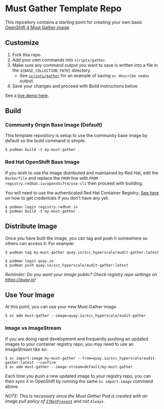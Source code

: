 # Must Gather Template Repo

This repository contains a starting point for creating your own basic [OpenShift 4 Must Gather image](https://docs.openshift.com/container-platform/latest/support/gathering-cluster-data.html). 


## Customize

1. Fork this repo.
1. Add your own commands into `scripts/gather`.
2. Make sure any command output you want to save is written into a file in the `${BASE_COLLECTION_PATH}` directory.
	- See [`scripts/gather`](./scripts/gather) for an example of saving `oc describe nodes` output.
3. Save your changes and proceed with Build instructions below.

See a [live demo here](https://asciinema.org/a/30aNuUNFSq0DpAmSDaxQWHyUW).


## Build


### Community Origin Base Image (Default)

This template repository is setup to use the community base image by default so the build command is simple:

```
$ podman build -t my-must-gather .
```

### Red Hat OpenShift Base Image

If you wish to use the image distributed and maintained by Red Hat, edit the `Dockerfile` and replace the `FROM` line with `FROM registry.redhat.io/openshift4/ose-cli` then proceed with building. 

You will need to use the authenticated Red Hat Container Registry. [See here](https://access.redhat.com/RegistryAuthentication) on how to get credentials if you don't have any yet: 

```
$ podman login registry.redhat.io
$ podman build -t my-must-gather .
```

## Distribute Image

Once you have built the image, you can tag and push it somewhere so others can access it. For example:

```
$ podman tag my-must-gather quay.io/scc_hyperscale/audit-gather:latest

$ podman login quay.io
$ podman push quay.io/scc_hyperscale/audit-gather:latest
```

*Reminder: Do you want your image public? Check registry repo settings on https://quay.io!*

## Use Your Image

At this point, you can use your new Must Gather image. 

```
$ oc adm must-gather --image=quay.io/scc_hyperscale/audit-gather
```

### Image vs ImageStream

If you are doing rapid development and frequently pushing an updated images to your container registry repo, you may need to use an ImageStream like so:

```
$ oc import-image my-must-gather --from=quay.io/scc_hyperscale/audit-gather:latest --confirm
$ oc adm must-gather --image-stream=default/my-must-gather
```

Each time you push a new updated image to your registry repo, you can then sync it in OpenShift by running the same `oc import-image` command above. 

*NOTE: This is necessary since the Must Gather Pod is created with an image pull policy of [`IfNotPresent`](https://github.com/openshift/oc/blob/master/pkg/cli/admin/mustgather/mustgather.go#L623) and not `Always`.*

